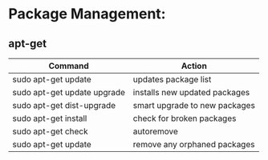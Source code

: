 # Package Management:

## apt-get

| Command | Action                                        | 
| ------ | ---------------------------------------------- |
| sudo apt-get update | updates package list |
| sudo apt-get update upgrade | installs new updated packages |
| sudo apt-get dist-upgrade| smart upgrade to new packages |
| sudo apt-get install <package name> | check for broken packages |
| sudo apt-get check | autoremove |
| sudo apt-get update | remove any orphaned packages |

